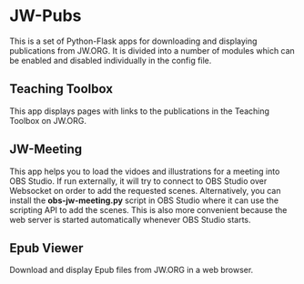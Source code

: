 # JW-Pubs

This is a set of Python-Flask apps for downloading and displaying
publications from JW.ORG. It is divided into a number of modules which
can be enabled and disabled individually in the config file.

## Teaching Toolbox

This app displays pages with links to the publications in the Teaching
Toolbox on JW.ORG.

## JW-Meeting

This app helps you to load the vidoes and illustrations for a meeting into OBS
Studio. If run externally, it will try to connect to OBS Studio over 
Websocket on order to add the requested scenes. Alternatively, you can install
the **obs-jw-meeting.py** script in OBS Studio where it can use the scripting
API to add the scenes. This is also more convenient because the web server
is started automatically whenever OBS Studio starts.

## Epub Viewer

Download and display Epub files from JW.ORG in a web browser.

